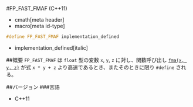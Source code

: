 #FP_FAST_FMAF (C++11)
* cmath[meta header]
* macro[meta id-type]

```cpp
#define FP_FAST_FMAF implementation_defined
```
* implementation_defined[italic]

##概要
`FP_FAST_FMAF` は `float` 型の変数 `x`, `y`, `z` に対し、関数呼び出し [`fma(x, y, z)`](./fma.md) が式 `x * y + z` より高速であるとき、またそのときに限り `#define` される。


##バージョン
###言語
- C++11
